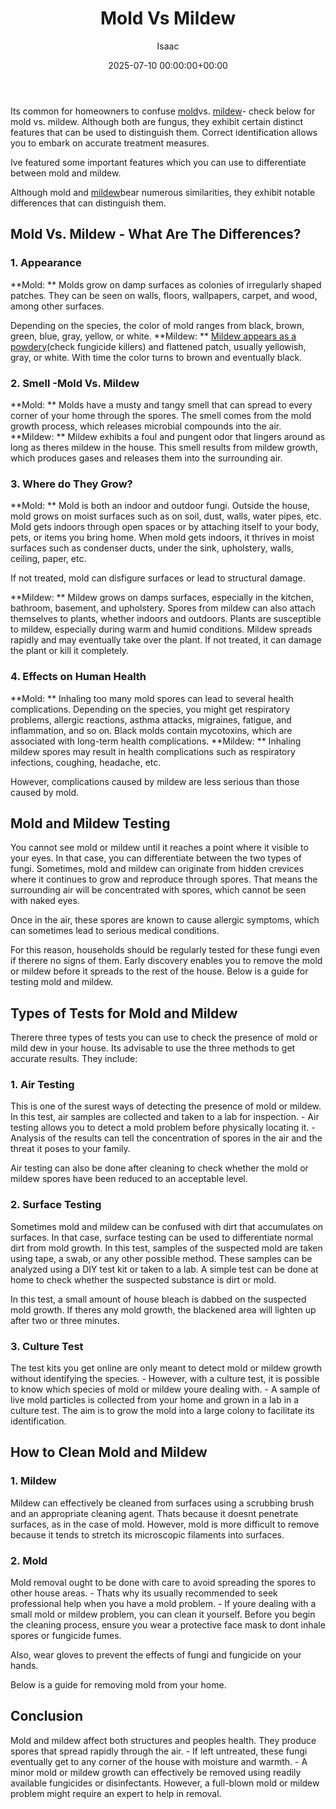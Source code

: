 ﻿---
title: Mold Vs Mildew
description: Its common for homeowners to confuse mold vs. mildew - check below for mold vs. mildew. Although both are fungus, they exhibit certain distinct features that...
slug: /mold-vs-mildew/
date: 2025-07-10 00:00:00+00:00
lastmod: 2025-07-10 00:00:00+03:00
author: Isaac
categories:

- Guide

- Molds
tags:

- guide

- mold

- mildew
layout: post
---

Its common for homeowners to confuse [mold](https://pestpolicy.com/mold-cleanup/)vs. [mildew](https://pestpolicy.com/mildew-resistant-paints/)- check below for mold vs. mildew. Although both are fungus, they exhibit certain distinct features that can be used to distinguish them. Correct identification allows you to embark on accurate treatment measures.

Ive featured some important features which you can use to differentiate between mold and mildew.

Although mold and [mildew](https://extension2.missouri.edu/gh5928)bear numerous similarities, they exhibit notable differences that can distinguish them.

##  Mold Vs. Mildew - What Are The Differences?

###  **1. Appearance**

**Mold: ** Molds grow on damp surfaces as colonies of irregularly shaped patches. They can be seen on walls, floors, wallpapers, carpet, and wood, among other surfaces.

Depending on the species, the color of mold ranges from black, brown, green, blue, gray, yellow, or white. **Mildew: ** [Mildew appears as a powdery](https://pestpolicy.com/best-fungicide-powdery-mildew/)(check fungicide killers) and flattened patch, usually yellowish, gray, or white. With time the color turns to brown and eventually black.

###  2. Smell -Mold Vs. Mildew

**Mold: ** Molds have a musty and tangy smell that can spread to every corner of your home through the spores. The smell comes from the mold growth process, which releases microbial compounds into the air. **Mildew: ** Mildew exhibits a foul and pungent odor that lingers around as long as theres mildew in the house. This smell results from mildew growth, which produces gases and releases them into the surrounding air.

###  **3. Where do They Grow?**

**Mold: ** Mold is both an indoor and outdoor fungi. Outside the house, mold grows on moist surfaces such as on soil, dust, walls, water pipes, etc. Mold gets indoors through open spaces or by attaching itself to your body, pets, or items you bring home. When mold gets indoors, it thrives in moist surfaces such as condenser ducts, under the sink, upholstery, walls, ceiling, paper, etc.

If not treated, mold can disfigure surfaces or lead to structural damage.

**Mildew: ** Mildew grows on damps surfaces, especially in the kitchen, bathroom, basement, and upholstery. Spores from mildew can also attach themselves to plants, whether indoors and outdoors. Plants are susceptible to mildew, especially during warm and humid conditions. Mildew spreads rapidly and may eventually take over the plant. If not treated, it can damage the plant or kill it completely.

###  **4. Effects on Human Health**

**Mold: ** Inhaling too many mold spores can lead to several health complications. Depending on the species, you might get respiratory problems, allergic reactions, asthma attacks, migraines, fatigue, and inflammation, and so on. Black molds contain mycotoxins, which are associated with long-term health complications. **Mildew: ** Inhaling mildew spores may result in health complications such as respiratory infections, coughing, headache, etc.

However, complications caused by mildew are less serious than those caused by mold.

##  **Mold and Mildew Testing**

You cannot see mold or mildew until it reaches a point where it visible to your eyes. In that case, you can differentiate between the two types of fungi. Sometimes, mold and mildew can originate from hidden crevices where it continues to grow and reproduce through spores. That means the surrounding air will be concentrated with spores, which cannot be seen with naked eyes.

Once in the air, these spores are known to cause allergic symptoms, which can sometimes lead to serious medical conditions.

For this reason, households should be regularly tested for these fungi even if therere no signs of them. Early discovery enables you to remove the mold or mildew before it spreads to the rest of the house. Below is a guide for testing mold and mildew.

##  **Types of Tests for Mold and Mildew**

Therere three types of tests you can use to check the presence of mold or mild dew in your house. Its advisable to use the three methods to get accurate results. They include:

###  **1. Air Testing**

This is one of the surest ways of detecting the presence of mold or mildew. In this test, air samples are collected and taken to a lab for inspection. - Air testing allows you to detect a mold problem before physically locating it. - Analysis of the results can tell the concentration of spores in the air and the threat it poses to your family.

Air testing can also be done after cleaning to check whether the mold or mildew spores have been reduced to an acceptable level.

###  **2. Surface Testing**

Sometimes mold and mildew can be confused with dirt that accumulates on surfaces. In that case, surface testing can be used to differentiate normal dirt from mold growth. In this test, samples of the suspected mold are taken using tape, a swab, or any other possible method. These samples can be analyzed using a DIY test kit or taken to a lab. A simple test can be done at home to check whether the suspected substance is dirt or mold.

In this test, a small amount of house bleach is dabbed on the suspected mold growth. If theres any mold growth, the blackened area will lighten up after two or three minutes.

###  **3. Culture Test**

The test kits you get online are only meant to detect mold or mildew growth without identifying the species. - However, with a culture test, it is possible to know which species of mold or mildew youre dealing with. - A sample of live mold particles is collected from your home and grown in a lab in a culture test. The aim is to grow the mold into a large colony to facilitate its identification.

##  **How to Clean Mold and Mildew**

###  1. Mildew

Mildew can effectively be cleaned from surfaces using a scrubbing brush and an appropriate cleaning agent. Thats because it doesnt penetrate surfaces, as in the case of mold. However, mold is more difficult to remove because it tends to stretch its microscopic filaments into surfaces.

###  2. Mold

Mold removal ought to be done with care to avoid spreading the spores to other house areas. - Thats why its usually recommended to seek professional help when you have a mold problem. - If youre dealing with a small mold or mildew problem, you can clean it yourself. Before you begin the cleaning process, ensure you wear a protective face mask to dont inhale spores or fungicide fumes.

Also, wear gloves to prevent the effects of fungi and fungicide on your hands.

Below is a guide for removing mold from your home.

##  **Conclusion**

Mold and mildew affect both structures and peoples health. They produce spores that spread rapidly through the air. - If left untreated, these fungi eventually get to any corner of the house with moisture and warmth. - A minor mold or mildew growth can effectively be removed using readily available fungicides or disinfectants. However, a full-blown mold or mildew problem might require an expert to help in removal.
